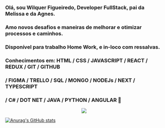### Olá, sou Wilquer Figueiredo, Developer FullStack, pai da Melissa e da Agnes.
### Amo novos desafios e maneiras de melhorar e otimizar processos e caminhos.
### Disponível para trabalho Home Work, e in-loco com ressalvas.
### Conhecimentos em: HTML / CSS / JAVASCRIPT / REACT / REDUX / GIT / GITHUB 
### / FIGMA / TRELLO / SQL / MONGO / NODEJs / NEXT / TYPESCRIPT
### / C# / DOT NET / JAVA / PYTHON / ANGULAR 👋
<p align="center"> <img alingn="center" src="https://profile-counter.glitch.me/Wilquer82/count.svg" /></p>

[![Anurag's GitHub stats](https://github-readme-stats.vercel.app/api?Wilquer82anuraghazra)](https://github.com/anuraghazra/github-readme-stats)

